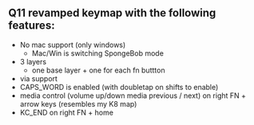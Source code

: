 ## Q11 revamped keymap with the following features:

- No mac support (only windows)
    - Mac/Win is switching SpongeBob mode
- 3 layers
    - one base layer + one for each fn buttton
- via support
- CAPS_WORD is enabled (with doubletap on shifts to enable)
- media control (volume up/down media previous / next) on right FN + arrow keys (resembles my K8 map)
- KC_END on right FN + home
